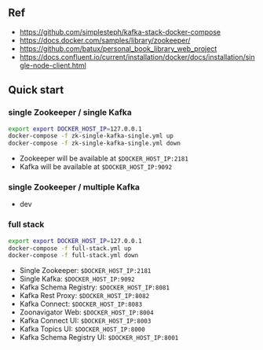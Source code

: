
## Ref
- https://github.com/simplesteph/kafka-stack-docker-compose
- https://docs.docker.com/samples/library/zookeeper/
- https://github.com/batux/personal_book_library_web_project
- https://docs.confluent.io/current/installation/docker/docs/installation/single-node-client.html

## Quick start 

### single Zookeeper / single Kafka

```bash 
export export DOCKER_HOST_IP=127.0.0.1
docker-compose -f zk-single-kafka-single.yml up
docker-compose -f zk-single-kafka-single.yml down
```
- Zookeeper will be available at `$DOCKER_HOST_IP:2181`
- Kafka will be available at `$DOCKER_HOST_IP:9092`

### single Zookeeper / multiple Kafka

- dev 

### full stack 

```bash
export export DOCKER_HOST_IP=127.0.0.1
docker-compose -f full-stack.yml up
docker-compose -f full-stack.yml down
```
- Single Zookeeper: `$DOCKER_HOST_IP:2181`
- Single Kafka: `$DOCKER_HOST_IP:9092`
- Kafka Schema Registry: `$DOCKER_HOST_IP:8081`
- Kafka Rest Proxy: `$DOCKER_HOST_IP:8082`
- Kafka Connect: `$DOCKER_HOST_IP:8083`
- Zoonavigator Web: `$DOCKER_HOST_IP:8004`
- Kafka Connect UI: `$DOCKER_HOST_IP:8003`
- Kafka Topics UI: `$DOCKER_HOST_IP:8000`
- Kafka Schema Registry UI: `$DOCKER_HOST_IP:8001`


